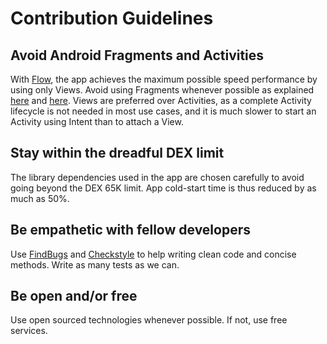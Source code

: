 # Contribution Guidelines

## Avoid Android Fragments and Activities
With [Flow](https://github.com/square/flow), the app achieves the maximum possible speed performance by using only Views. Avoid using Fragments whenever possible as explained [here](https://medium.com/square-corner-blog/advocating-against-android-fragments-81fd0b462c97) and [here](https://github.com/futurice/android-best-practices#activities-and-fragments). Views are preferred over Activities, as a complete Activity lifecycle is not needed in most use cases, and it is much slower to start an Activity using Intent than to attach a View.

## Stay within the dreadful DEX limit
The library dependencies used in the app are chosen carefully to avoid going beyond the DEX 65K limit. App cold-start time is thus reduced by as much as 50%.

## Be empathetic with fellow developers
Use [FindBugs](http://findbugs.sourceforge.net/) and [Checkstyle](http://checkstyle.sourceforge.net/) to help writing clean code and concise methods. Write as many tests as we can.

## Be open and/or free
Use open sourced technologies whenever possible. If not, use free services.
